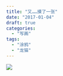 ```yaml
---
title: "又……摸了一张"
date: "2017-01-04"
draft: true
categories: 
  - "写画"
tags: 
  - "涂鸦"
  - "龙猫"
---
```


![](http://ww2.sinaimg.cn/large/006tNc79gw1fbepqa9ogoj315o1jktfa.jpg)
